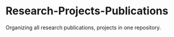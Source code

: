 # Research-Projects-Publications
Organizing all research publications, projects in one repository. 
